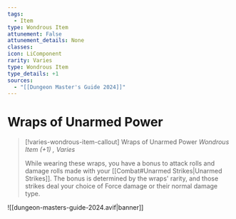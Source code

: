 ```yaml
---
tags:
  - Item
type: Wondrous Item
attunement: False
attunement_details: None
classes:
icon: LiComponent
rarity: Varies
type: Wondrous Item
type_details: +1
sources: 
  - "[[Dungeon Master's Guide 2024]]"
---
```

# Wraps of Unarmed Power
>[!varies-wondrous-item-callout] Wraps of Unarmed Power
>_Wondrous Item (+1) , Varies_
>
>While wearing these wraps, you have a bonus to attack rolls and damage rolls made with your [[Combat#Unarmed Strikes\|Unarmed Strikes]]. The bonus is determined by the wraps' rarity, and those strikes deal your choice of Force damage or their normal damage type.

![[dungeon-masters-guide-2024.avif|banner]]